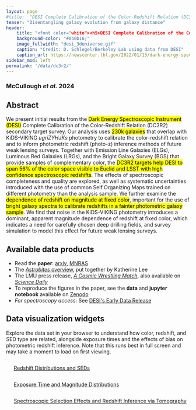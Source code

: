 ```yaml
---
layout: page
#title:  "DESI Complete Calibration of the Color-Redshift Relation (DC3R2)"
teaser: "Disentangling galaxy evolution from galaxy distance"
header:
    title: "<font color="white"><h5>DESI Complete Calibration of the Color-Redshift Relation</h5></font>"
    background-color: "#0b0b16;"
    image_fullwidth: "desi_3duniverse.gif"
    caption: "Credit: D. Schlegel/Berkeley Lab using data from DESI"
    caption_url: https://newscenter.lbl.gov/2022/01/13/dark-energy-spectroscopic-instrument-desi-creates-largest-3d-map-of-the-cosmos/
sidebar_mod: left
permalink: '/data/dc3r2/'
---
```


### McCullough <em>et al.</em> 2024
## Abstract
We present initial results from the <mark>Dark Energy Spectroscopic Instrument (DESI)</mark> Complete Calibration of the Color-Redshift
Relation (DC3R2) secondary target survey. Our analysis uses <mark>230k galaxies</mark> that overlap with KiDS-VIKING _ugriZYHJKs_
photometry to calibrate the color-redshift relation and to inform photometric redshift (photo-z) inference methods of future
weak lensing surveys. Together with Emission Line Galaxies (ELGs), Luminous Red Galaxies (LRGs), and the Bright Galaxy
Survey (BGS) that provide samples of complementary color, the <mark>DC3R2 targets help DESI to span 56% of the color space
visible to Euclid and LSST with high confidence spectroscopic redshifts</mark>. The effects of spectroscopic completeness and quality
are explored, as well as systematic uncertainties introduced with the use of common Self Organizing Maps trained on different
photometry than the analysis sample. We further examine the <mark>dependence of redshift on magnitude at fixed color</mark>, important
for the use of <mark>bright galaxy spectra to calibrate redshifts in a fainter photometric galaxy sample</mark>. We find that noise in the
KiDS-VIKING photometry introduces a dominant, apparent magnitude dependence of redshift at fixed color, which indicates a
need for carefully chosen deep drilling fields, and survey simulation to model this effect for future weak lensing surveys.

## Available data products
- Read the <strong>paper</strong>: <a href="https://arxiv.org/abs/2309.13109">arxiv</a>, <a href="https://academic.oup.com/mnras/article/531/2/2582/7686823">MNRAS</a>
- The [_Astrobites_ overview](https://astrobites.org/2023/10/02/dc3r2/), put together by Katherine Lee
- The LMU press release, <a href="https://www.lmu.de/en/newsroom/news-overview/news/cosmic-wrestling-match.html"><em>A Cosmic Wrestling Match</em></a>, also available on <a href="https://www.sciencedaily.com/releases/2024/07/240715135346.htm"><em>Science Daily</em></a>
- To reproduce the figures in the paper, see the <strong>data</strong> and <strong>jupyter notebook</strong> available on [Zenodo](https://zenodo.org/record/8328495)
- _For spectroscopy access_: See [DESI's Early Data Release](https://data.desi.lbl.gov/doc/releases/edr/#value-added-catalogs)
## Data visualization widgets 
Explore the data set in your browser to understand how color, redshift, and SED type are related, alongside exposure times and the effects of bias on photometric redshift inference. Note that this runs best in full screen and may take a moment to load on first viewing.

<div class="row t60">
    <div class="medium-12 columns b30">
        <img src="{{ site.urlimg }}pz_dist.png" alt="" class="center">
        <p style="text-align:center"><a href="[http://jcorneille.de](http://jmccull.github.io/dataproducts_dc3r2/)">Redshift Distributions and SEDs</a></p>
    </div><!-- /.medium-12.columns -->
</div><!-- /.row -->
<div class="row t60">
    <div class="medium-12 columns b30">
        <img src="{{ site.urlimg }}exptimes.png" alt="" class="center">
        <p style="text-align:center"><a href="http://jmccull.github.io/dataproducts_dc3r2/exposure_time/">Exposure Time and Magnitude Distributions</a></p>
    </div><!-- /.medium-12columns -->
</div><!-- /.row -->
<div class="row t60">
    <div class="medium-12 columns b30">
        <img src="{{ site.urlimg }}tomobin.png" alt="" class="center">
        <p style="text-align:center"><a href="http://jmccull.github.io/dataproducts_dc3r2/tomography/">Spectroscopic Selection Effects and Redshift Inference via Tomography</a></p>
    </div><!-- /.medium-12.columns -->
</div><!-- /.row -->
